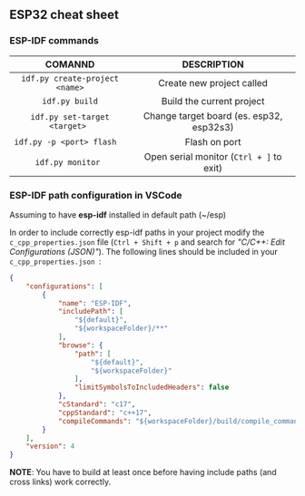 ## ESP32 cheat sheet

### ESP-IDF commands
|                COMANND                |                DESCRIPTION               |
|:-------------------------------------:|:----------------------------------------:|
|    ```idf.py create-project <name>``` | Create new project called <name>         |
|    ```idf.py build```                 | Build the current project                |
|    ```idf.py set-target <target> ```  | Change target board (es. esp32, esp32s3) |
|    ```idf.py -p <port> flash  ```     | Flash on port <port>                     |
|    ```idf.py monitor ```              | Open serial monitor (```Ctrl + ]``` to exit)|


### ESP-IDF path configuration in VSCode
Assuming to have __esp-idf__ installed in default path (~/esp)

In order to include correctly esp-idf paths in your project modify the 
``` c_cpp_properties.json ``` file (```Ctrl + Shift + p``` and search for 
_"C/C++: Edit Configurations (JSON)"_). 
The following lines should be included in your ```c_cpp_properties.json ```:
``` json
{
    "configurations": [
        {
            "name": "ESP-IDF",
            "includePath": [
                "${default}",
                "${workspaceFolder}/**"
            ],
            "browse": {
                "path": [
                    "${default}",
                    "${workspaceFolder}"
                ],
                "limitSymbolsToIncludedHeaders": false
            },
            "cStandard": "c17",
            "cppStandard": "c++17",
            "compileCommands": "${workspaceFolder}/build/compile_commands.json"
        }
    ],
    "version": 4
}
```
__NOTE__: You have to build at least once before having include paths 
(and cross links) work correctly.
